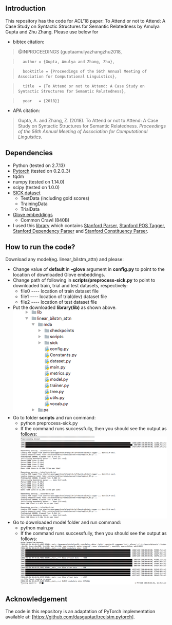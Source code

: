 ## Introduction
This repository has the code for ACL'18 paper: To Attend or not to Attend: A Case Study on Syntactic Structures for Semantic Relatedness by Amulya Gupta and Zhu Zhang.
Please use below for
* bibtex citation:
>@INPROCEEDINGS {guptaamulyazhangzhu2018,  

>		author = {Gupta, Amulya and Zhang, Zhu},

>		booktitle = {Proceedings of the 56th Annual Meeting of Association for Computational Linguistics},

>		title  = {To Attend or not to Attend: A Case Study on Syntactic Structures for Semantic Relatedness},

>		year   = {2018}}

* APA citation:
> Gupta, A. and Zhang, Z. (2018). To Attend or not to Attend: A Case Study on Syntactic Structures for Semantic Relatedness. *Proceedings of the 56th Annual Meeting of Association for Computational Linguistics.*

## Dependencies
* Python (tested on 2.7.13)
* [Pytorch](http://pytorch.org/) (tested on 0.2.0_3)
* tqdm
* numpy (tested on 1.14.0)
* scipy (tested on 1.0.0)
* [SICK dataset](http://alt.qcri.org/semeval2014/task1/index.php?id=data-and-tools)
	* TestData (including gold scores)
	* TrainingData
	* TrialData
* [Glove embeddings](https://nlp.stanford.edu/projects/glove/)
	* Common Crawl (840B)
* I used this [library](https://iastate.box.com/s/o1izis36zlfsxvu8tzw5ij745xwbrcu9) which contains [Stanford Parser](http://nlp.stanford.edu/software/lex-parser.shtml), [Stanford POS Tagger](http://nlp.stanford.edu/software/tagger.shtml), [Stanford Dependency Parser](http://nlp.stanford.edu/software/nndep.shtml) and [Stanford Constituency Parser](https://nlp.stanford.edu/software/srparser.html).

## How to run the code?
Download any model(eg. linear_bilstm_attn) and please:
* Change value of  **default** in **–glove** argument in **config.py** to point to the location of downloaded Glove embeddings.
* Change path of following in **scripts/preprocess-sick.py** to point to downloaded train, trial and test datasets, respectively:
	* file0 ---- location of train dataset file
	* file1 ---- location of trial(dev) dataset file
	* file2 ---- location of test dataset file
* Put the downloaded **library(lib)** as shown above.
![file_structure](./markup_imgs/file_structure.png)
* Go to folder **scripts** and run command:
	* python preprocess-sick.py
	* If the command runs successfully, then you should see the output as follows:
	  ![conf1](https://github.com/amulyahwr/acl2018/blob/master/markup_imgs/conf1.png)
* Go to downloaded model folder and run command:
	* python main.py
	* If the command runs successfully, then you should see the output as follows:
	  ![conf2](https://github.com/amulyahwr/acl2018/blob/master/markup_imgs/conf2.png)

## Acknowledgement
The code in this repository is an adaptation of PyTorch implementation available at: [https://github.com/dasguptar/treelstm.pytorch].
